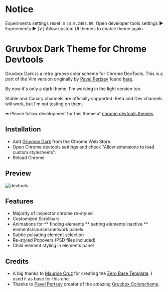 # Notice
Experiments settings reset in `44.0.2403.89`. Open developer tools settings &#9654; Experiments &#9654; [&#10004;] Allow custom UI themes to enable theme again.


# Gruvbox Dark Theme for Chrome Devtools
Gruvbox Dark is a retro groove color scheme for Chrome DevTools. This is a port
of the Vim version originally by [Pavel Pertsev](https://github.com/morhetz)
found [here](https://github.com/morhetz/gruvbox).

By now it's only a dark theme, I'm working in the light version too.

Stable and Canary channels are officially supported.  Beta and Dev channels will work, but I'm not testing on them.

➡ Please follow development for this theme at [chrome devtools themes](https://github.com/eduarbo/chrome-devtools-themes).

## Installation

* Add [Gruvbox Dark](https://chrome.google.com/webstore/detail/devtools-theme-gruvbox-da/njcgdakjdifgccdgnoiphpnihcfopcmj) from the Chrome Web Store.
* Open Chrome devtools settings and check "Allow extensions to load custom stylesheets".
* Reload Chrome


## Preview

![devtools]

[devtools]: ./images/devtools.png "Devtools"

## Features
* Majority of inspector chrome re-styled
* Customized Scrollbars
* Animations for
** finding elements
** setting elements inactive
** elements/sources/network panels
* Subtle pulsating element selection
* Re-styled Popovers (PSD files included)
* Child element styling in elements panel


## Credits

* A big thanks to [Maurice Cruz](https://github.com/mauricecruz) for creating the [Zero Base Template](https://github.com/mauricecruz/zero-base-themes). I used it as base for this one.
* Thanks to [Pavel Pertsev](https://github.com/morhetz) creator of the amazing [Gruvbox Colorscheme](https://github.com/morhetz/gruvbox).

